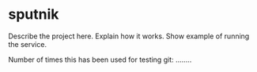 sputnik
=======

Describe the project here. Explain how it works. Show example of running the service.

Number of times this has been used for testing git:
........
